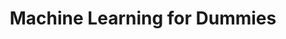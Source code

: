 ---
title: "Machine Learning for Dummies"
year: "2024"
description: "A beginner-friendly platform that simplifies machine learning concepts through interactive tutorials and practical examples using PyTorch."
image: "/assets/project/Machine Learning for Dummies.png"
projectUrl: "https://mlfordummy.com/"
technologies: ["PyTorch", "Machine Learning", "Python"]
--- 